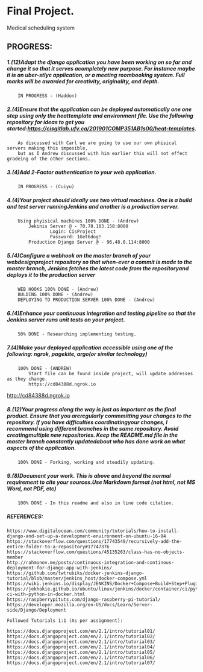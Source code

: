 # Final Project.  
Medical scheduling system  

## PROGRESS:  

##### 1.(12)Adapt the django application you have been working on so far and change it so that it serves acompletely new purpose. For instance maybe it is an uber-stlye application, or a meeting roombooking system. Full marks will be awarded for creativity, originality, and depth.  

		IN PROGRESS - (Haddon)

##### 2.(4)Ensure that the application can be deployed automatically one one step using only the heattemplate and environment file. Use the following repository for ideas to get you started:https://cisgitlab.ufv.ca/201901COMP351AB1s00/heat-templates.  
		As discussed with Carl we are going to use our own phisical servers making this imposible,
		but as I Andrew discussed with him earlier this will not effect gradeing of the other sections. 

##### 3.(4)Add 2-Factor authentication to your web application.  

		IN PROGRESS - (Cuiyu)
	
##### 4.(4)Your project should ideally use two virtual machines. One is a build and test server runningJenkins and another is a production server.  

		Using phyisical machines 100% DONE - (Andrew) 
			Jekinis Server @ - 70.78.103.158:8080  
		    		Login: CisProject
		    		Password: 1Get6dog!
			Production Django Server @ - 96.48.0.114:8000  


##### 5.(4)Configure a webhook on the master branch of your webdesignproject repository so that when-ever a commit is made to the master branch, Jenkins fetches the latest code from the repositoryand deploys it to the production server  

		WEB HOOKS 100% DONE - (Andrew)
		BULDING 100% DONE - (Andrew)
		DEPLOYING TO PRODUCTION SERVER 100% DONE - (Andrew) 

##### 6.(4)Enhance your continuous integration and testing pipeline so that the Jenkins server runs unit tests on your project.  

		50% DONE - Researching implementing testing.  

##### 7.(4)Make your deployed application accessible using one of the following: ngrok, pagekite, argo(or similar technology)  
		
		100% DONE - (ANDREW)
			Start file can be found inside project, will update addresses as they change.
			https://cd84388d.ngrok.io
			
http://cd84388d.ngrok.io

##### 8.(12)Your progress along the way is just as important as the final product. Ensure that you areregularly commmitting your changes to the repository. If you have difficulties coordinatingyour changes, I recommend using different branches in the same repository. Avoid creatingmultiple new repositories. Keep the README.md file in the master branch constantly updatedabout who has done work on what aspects of the application.  

		100% DONE - Forking, working and steadily updating. 

##### 9.(8)Document your work. This is above and beyond the normal requirement to cite your sources.Use Markdown format (not html, not MS Word, not PDF, etc)  

		100% DONE - In this readme and also in line code citation.  

##### REFERENCES:  
     
    https://www.digitalocean.com/community/tutorials/how-to-install-django-and-set-up-a-development-environment-on-ubuntu-16-04
    https://stackoverflow.com/questions/17743549/recursively-add-the-entire-folder-to-a-repository#17747376
    https://stackoverflow.com/questions/45135263/class-has-no-objects-member
    http://rahmonov.me/posts/continuous-integration-and-continous-deployment-for-django-app-with-jenkins/
    https://github.com/twtrubiks/docker-jenkins-django-tutorial/blob/master/jenkins_host/docker-compose.yml
    https://wiki.jenkins.io/display/JENKINS/Docker+Compose+Build+Step+Plugin
    https://jekhokie.github.io/ubuntu/linux/jenkins/docker/container/ci/python/2018/07/14/jenkins-ci-with-python-in-docker.html
    https://raspberrypituts.com/django-raspberry-pi-tutorial/
    https://developer.mozilla.org/en-US/docs/Learn/Server-side/Django/Deployment
    
    Followed Tutorials 1:1 (As per assignment):
    
    https://docs.djangoproject.com/en/2.1/intro/tutorial01/
    https://docs.djangoproject.com/en/2.1/intro/tutorial02/
    https://docs.djangoproject.com/en/2.1/intro/tutorial03/
    https://docs.djangoproject.com/en/2.1/intro/tutorial04/
    https://docs.djangoproject.com/en/2.1/intro/tutorial05/
    https://docs.djangoproject.com/en/2.1/intro/tutorial06/
    https://docs.djangoproject.com/en/2.1/intro/tutorial07/ 